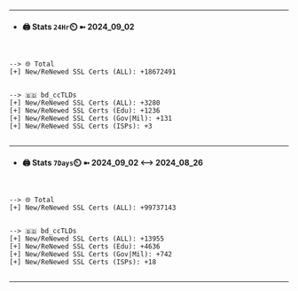

---
- #### 🖨️ **Stats** `24Hr`⏲️ ➼ 2024_09_02
```console


--> 🌐 Total
[+] New/ReNewed SSL Certs (ALL): +18672491


--> 🇧🇩 bd_ccTLDs
[+] New/ReNewed SSL Certs (ALL): +3280
[+] New/ReNewed SSL Certs (Edu): +1236
[+] New/ReNewed SSL Certs (Gov|Mil): +131
[+] New/ReNewed SSL Certs (ISPs): +3


```

---
- #### 🖨️ **Stats** `7Days`⏲️ ➼ 2024_09_02 <--> 2024_08_26
```console


--> 🌐 Total
[+] New/ReNewed SSL Certs (ALL): +99737143


--> 🇧🇩 bd_ccTLDs
[+] New/ReNewed SSL Certs (ALL): +13955
[+] New/ReNewed SSL Certs (Edu): +4636
[+] New/ReNewed SSL Certs (Gov|Mil): +742
[+] New/ReNewed SSL Certs (ISPs): +18


```

---

